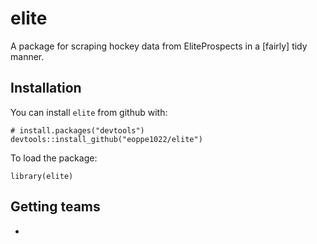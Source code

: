 # elite
A package for scraping hockey data from EliteProspects in a [fairly] tidy manner.

## Installation
You can install `elite` from github with:
```
# install.packages("devtools")
devtools::install_github("eoppe1022/elite")
```

To load the package:
```
library(elite)
```

## Getting teams
- 

